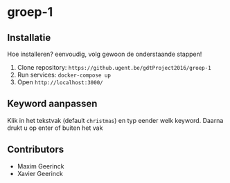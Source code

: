 # groep-1
## Installatie
Hoe installeren? eenvoudig, volg gewoon de onderstaande stappen!
1. Clone repository: `https://github.ugent.be/gdtProject2016/groep-1`
2. Run services: `docker-compose up`
3. Open `http://localhost:3000/`

## Keyword aanpassen
Klik in het tekstvak (default `christmas`) en typ eender welk keyword. Daarna drukt u op enter of buiten het vak

## Contributors
- Maxim Geerinck
- Xavier Geerinck